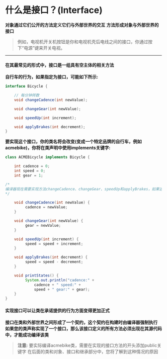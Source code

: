 # 什么是接口？(Interface)
**对象通过它们公开的方法定义它们与外部世界的交互**
**方法形成对象与外部世界的接口**
> 例如，电视机开关机按钮是你和电视机壳后电线之间的接口，你通过按下“电源”键来开关电视。

------------


#### 在其最常见的形式中，接口是一组具有空主体的相关方法
**自行车的行为，如果指定为接口，可能如下所示:**

```java
interface Bicycle {

    // 每分钟转数
    void changeCadence(int newValue);

    void changeGear(int newValue);

    void speedUp(int increment);

    void applyBrakes(int decrement);
}
```

**要实现这个接口，你的类名将会改变(变成一个特定品牌的自行车，例如acmebike)，你将在类声明中使用implements关键字:**
```java
class ACMEBicycle implements Bicycle {

    int cadence = 0;
    int speed = 0;
    int gear = 1;

/*
编译器现在需要实现方法changeCadence、changeGear、speedUp和applyBrakes，如果这个类中缺少这些方法，编译将失败。
*/

    void changeCadence(int newValue) {
         cadence = newValue;
    }

    void changeGear(int newValue) {
         gear = newValue;
    }

    void speedUp(int increment) {
         speed = speed + increment;   
    }

    void applyBrakes(int decrement) {
         speed = speed - decrement;
    }

    void printStates() {
         System.out.println("cadence:" +
             cadence + " speed:" + 
             speed + " gear:" + gear);
    }
}
```

#### 实现接口可以让类在承诺提供的行为方面变得更加正式
**接口在类和外部世界之间形成了一个契约，这个契约在构建时由编译器强制执行**
**如果您的类声称实现了一个接口，那么该接口定义的所有方法必须出现在其源代码中，才能成功编译该类**

> **注意:** 要实际编译acmebike类，需要在实现的接口方法的开头添加public关键字
> 在后面的类和对象、接口和继承部分中，您将了解到这种情况的原因